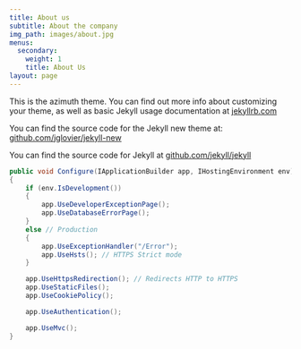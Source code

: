 ```yaml
---
title: About us
subtitle: About the company
img_path: images/about.jpg
menus:
  secondary:
    weight: 1
    title: About Us
layout: page
---
```

This is the azimuth theme. You can find out more info about customizing your theme, as well as basic Jekyll usage documentation at [jekyllrb.com](https://jekyllrb.com)

You can find the source code for the Jekyll new theme at: [github.com/jglovier/jekyll-new](https://github.com/jglovier/jekyll-new)

You can find the source code for Jekyll at [github.com/jekyll/jekyll](https://github.com/jekyll/jekyll)

```c#
public void Configure(IApplicationBuilder app, IHostingEnvironment env)
{
	if (env.IsDevelopment())
	{
		app.UseDeveloperExceptionPage();
		app.UseDatabaseErrorPage();
	}
	else // Production
	{
		app.UseExceptionHandler("/Error");
		app.UseHsts(); // HTTPS Strict mode
	}

	app.UseHttpsRedirection(); // Redirects HTTP to HTTPS
	app.UseStaticFiles();
	app.UseCookiePolicy();

	app.UseAuthentication();

	app.UseMvc();
}
```